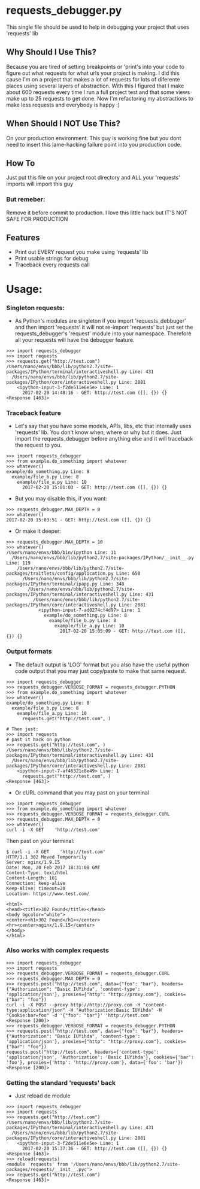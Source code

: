 # requests_debugger.py

This single file should be used to help in debugging your project that uses 'requests' lib


## Why Should I Use This?

Because you are tired of setting breakpoints or 'print's into your code to figure out what requests for what urls your project is making.
I did this cause I'm on a project that makes a lot of requests for lots of diferente places using several layers of abstraction.
With this I figured that I make about 600 requests every time I run a full project test and that some views make up to 25 requests to get done. Now I'm refactoring my abstractions to make less requests and everybody is happy :)

## When Should I NOT Use This?

On your production environment. This guy is working fine but you dont need to insert this lame-hacking failure point into you production code.


## How To

Just put this file on your project root directory and ALL your 'requests' imports will import this guy

### But remeber:

Remove it before commit to production. I love this little hack but IT'S NOT SAFE FOR PRODUCTION


## Features

- Print out EVERY request you make using 'requests' lib
- Print usable strings for debug
- Traceback every requests call

# Usage:

### Singleton requests:
- As Python's modules are singleton if you import 'requests_debbuger' and then import 'requests' it will not re-import 'requests' but just set the requests_debugger's 'request' module into your namespace. Therefore all your requests will have the debugger feature.

```pycon
>>> import requests_debugger
>>> import requests
>>> requests.get("http://test.com")
/Users/nano/envs/bbb/lib/python2.7/site-packages/IPython/terminal/interactiveshell.py Line: 431
  /Users/nano/envs/bbb/lib/python2.7/site-packages/IPython/core/interactiveshell.py Line: 2881
    <ipython-input-3-f2de511e6e5e> Line: 1
      2017-02-20 14:48:16 - GET: http://test.com ([], {}) {}
<Response [463]>
```

### Traceback feature
- Let's say that you have some models, APIs, libs, etc that internally uses 'requests' lib. You don't know when, where or why but it does. Just import the requests_debugger before anything else and it will traceback the request to you.

```pycon
>>> import requests_debugger
>>> from example.do_something import whatever
>>> whatever()
example/do_something.py Line: 8
  example/file_b.py Line: 8
    example/file_a.py Line: 10
      2017-02-20 15:01:03 - GET: http://test.com ([], {}) {}
```

- But you may disable this, if you want:

```pycon
>>> requests_debugger.MAX_DEPTH = 0
>>> whatever()
2017-02-20 15:03:51 - GET: http://test.com ([], {}) {}
```

- Or make it deeper:

```pycon
>>> requests_debugger.MAX_DEPTH = 10
>>> whatever()
/Users/nano/envs/bbb/bin/ipython Line: 11
  /Users/nano/envs/bbb/lib/python2.7/site-packages/IPython/__init__.py Line: 119
    /Users/nano/envs/bbb/lib/python2.7/site-packages/traitlets/config/application.py Line: 658
      /Users/nano/envs/bbb/lib/python2.7/site-packages/IPython/terminal/ipapp.py Line: 348
        /Users/nano/envs/bbb/lib/python2.7/site-packages/IPython/terminal/interactiveshell.py Line: 431
          /Users/nano/envs/bbb/lib/python2.7/site-packages/IPython/core/interactiveshell.py Line: 2881
            <ipython-input-7-ad0274cf4d97> Line: 1
              example/do_something.py Line: 8
                example/file_b.py Line: 8
                  example/file_a.py Line: 10
                    2017-02-20 15:05:09 - GET: http://test.com ([], {}) {}

```

### Output formats
- The default output is 'LOG' format but you also have the useful python code output that you may just copy/paste to make that same request.

```pycon
>>> import requests_debugger
>>> requests_debugger.VERBOSE_FORMAT = requests_debugger.PYTHON
>>> from example.do_something import whatever
>>> whatever()
example/do_something.py Line: 8
  example/file_b.py Line: 8
    example/file_a.py Line: 10
      requests.get("http://test.com", )

# Then just:
>>> import requests
# past it back on python
>>> requests.get("http://test.com", )
/Users/nano/envs/bbb/lib/python2.7/site-packages/IPython/terminal/interactiveshell.py Line: 431
  /Users/nano/envs/bbb/lib/python2.7/site-packages/IPython/core/interactiveshell.py Line: 2881
    <ipython-input-7-af46321c8e49> Line: 1
      requests.get("http://test.com", )
<Response [463]>
```

- Or cURL command that you may past on your terminal

```pycon
>>> import requests_debugger
>>> from example.do_something import whatever
>>> requests_debugger.VERBOSE_FORMAT = requests_debugger.CURL
>>> requests_debugger.MAX_DEPTH = 0
>>> whatever()
curl -i -X GET    'http://test.com'
```
Then past on your terminal:
```shell
$ curl -i -X GET    'http://test.com'
HTTP/1.1 302 Moved Temporarily
Server: nginx/1.9.15
Date: Mon, 20 Feb 2017 18:31:08 GMT
Content-Type: text/html
Content-Length: 161
Connection: keep-alive
Keep-Alive: timeout=20
Location: https://www.test.com/

<html>
<head><title>302 Found</title></head>
<body bgcolor="white">
<center><h1>302 Found</h1></center>
<hr><center>nginx/1.9.15</center>
</body>
</html>
```

### Also works with complex requests
```pycon
>>> import requests_debugger
>>> import requests
>>> requests_debugger.VERBOSE_FORMAT = requests_debugger.CURL
>>> requests_debugger.MAX_DEPTH = 0
>>> requests.post("http://test.com", data={"foo": "bar"}, headers={"Authorization": "Basic IUYihda", 'content-type': 'application/json'}, proxies={"http": "http://proxy.com"}, cookies={"bar": "foo"})
curl -i -X POST --proxy http://http://proxy.com -H "content-type:application/json" -H "Authorization:Basic IUYihda" -H "Cookie:bar=foo" -d '{"foo": "bar"}' 'http://test.com'
<Response [200]>
>>> requests_debugger.VERBOSE_FORMAT = requests_debugger.PYTHON
>>> requests.post("http://test.com", data={"foo": "bar"}, headers={"Authorization": "Basic IUYihda", 'content-type': 'application/json'}, proxies={"http": "http://proxy.com"}, cookies={"bar": "foo"})
requests.post("http://test.com", headers={'content-type': 'application/json', 'Authorization': 'Basic IUYihda'}, cookies={'bar': 'foo'}, proxies={'http': 'http://proxy.com'}, data={'foo': 'bar'})
<Response [200]>
```

### Getting the standard 'requests' back
- Just reload de module
```pycon
>>> import requests_debugger
>>> import requests
>>> requests.get("http://test.com")
/Users/nano/envs/bbb/lib/python2.7/site-packages/IPython/terminal/interactiveshell.py Line: 431
  /Users/nano/envs/bbb/lib/python2.7/site-packages/IPython/core/interactiveshell.py Line: 2881
    <ipython-input-3-f2de511e6e5e> Line: 1
      2017-02-20 15:37:36 - GET: http://test.com ([], {}) {}
<Response [463]>
>>> reload(requests)
<module 'requests' from '/Users/nano/envs/bbb/lib/python2.7/site-packages/requests/__init__.pyc'>
>>> requests.get("http://test.com")
<Response [463]>
```